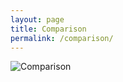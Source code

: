 ```yaml
---
layout: page
title: Comparison
permalink: /comparison/
---
```

<img src="/img/comparison.png" alt="Comparison"/>
